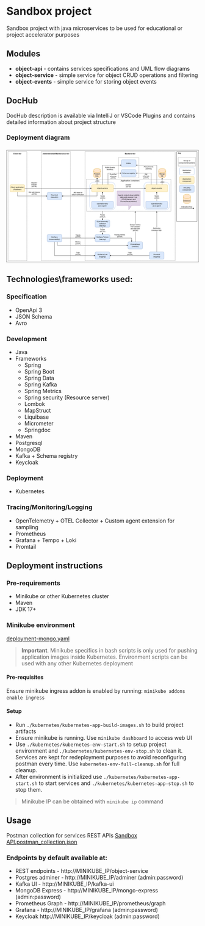 # Sandbox project

Sandbox project with java microservices to be used for educational or project accelerator purposes


## Modules

- **object-api** - contains services specifications and UML flow diagrams
- **object-service** - simple service for object CRUD operations and filtering
- **object-events** - simple service for storing object events

## DocHub
DocHub description is available via IntelliJ or VSCode Plugins and contains detailed information about project structure 

### Deployment diagram
![Deployment](docs/docs/sandbox.png)

## Technologies\frameworks used:

### Specification

- OpenApi 3
- JSON Schema
- Avro

### Development

- Java
- Frameworks
    - Spring
    - Spring Boot
    - Spring Data
    - Spring Kafka
    - Spring Metrics
    - Spring security (Resource server)
    - Lombok
    - MapStruct
    - Liquibase
    - Micrometer
    - Springdoc
- Maven
- Postgresql
- MongoDB
- Kafka + Schema registry
- Keycloak

### Deployment

- Kubernetes

### Tracing/Monitoring/Logging

- OpenTelemetry + OTEL Collector + Custom agent extension for sampling
- Prometheus
- Grafana + Tempo + Loki
- Promtail

## Deployment instructions

### Pre-requirements
 - Minikube or other Kubernetes cluster
 - Maven
 - JDK 17+

### Minikube environment
[deployment-mongo.yaml](kubernetes%2Fdeployment-mongo.yaml)
> **Important**. Minikube specifics in bash scripts is only used for pushing application images inside Kubernetes. Environment scripts
> can be used with any other Kubernetes deployment

#### Pre-requisites 
Ensure minikube ingress addon is enabled by running:
```minikube addons enable ingress```

#### Setup

- Run ```./kubernetes/kubernetes-app-build-images.sh``` to build project artifacts
- Ensure minikube is running. Use ```minikube dashboard``` to access web UI
- Use ```./kubernetes/kubernetes-env-start.sh``` to setup project environment
  and ```./kubernetes/kubernetes-env-stop.sh``` to clean it. Services are kept for redeployment purposes to avoid reconfiguring postman every time. Use ```kubernetes-env-full-cleanup.sh``` for full cleanup. 
- After environment is initialized use ```./kubernetes/kubernetes-app-start.sh``` to start services
  and ```./kubernetes/kubernetes-app-stop.sh``` to stop them.


> Minikube IP can be obtained with ```minikube ip``` command

## Usage

Postman collection for services REST APIs [Sandbox API.postman_collection.json](Sandbox%20API.postman_collection.json)

### Endpoints by default available at:

- REST endpoints - http://MINIKUBE_IP/object-service
- Postgres adminer - http://MINIKUBE_IP/adminer (admin:password)
- Kafka UI - http://MINIKUBE_IP/kafka-ui
- MongoDB Express - http://MINIKUBE_IP/mongo-express (admin:password)
- Prometheus Graph - http://MINIKUBE_IP/prometheus/graph
- Grafana - http://MINIKUBE_IP/grafana (admin:password)
- Keycloak http://MINIKUBE_IP/keycloak (admin:password)


